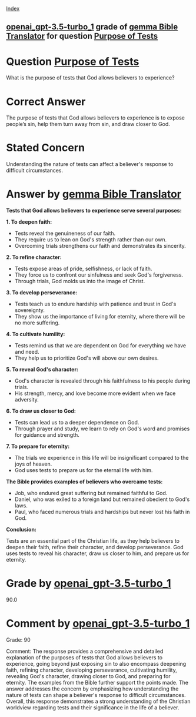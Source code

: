 
[Index](../../../../index.md)
## [openai_gpt-3.5-turbo_1](../../../grading_models/openai_gpt-3.5-turbo_1.md) grade of [gemma Bible Translator](../../../answering_models/gemma_Bible_Translator.md) for question [Purpose of Tests](../../../questions/Purpose_of_Tests.md)

# Question [Purpose of Tests](../../../questions/Purpose_of_Tests.md)
What is the purpose of tests that God allows believers to experience?

# Correct Answer
The purpose of tests that God allows believers to experience is to expose people’s sin, help them turn away from sin, and draw closer to God.

# Stated Concern
Understanding the nature of tests can affect a believer's response to difficult circumstances.

# Answer by [gemma Bible Translator](../../../answering_models/gemma_Bible_Translator.md)
**Tests that God allows believers to experience serve several purposes:**

**1. To deepen faith:**

* Tests reveal the genuineness of our faith.
* They require us to lean on God's strength rather than our own.
* Overcoming trials strengthens our faith and demonstrates its sincerity.

**2. To refine character:**

* Tests expose areas of pride, selfishness, or lack of faith.
* They force us to confront our sinfulness and seek God's forgiveness.
* Through trials, God molds us into the image of Christ.

**3. To develop perseverance:**

* Tests teach us to endure hardship with patience and trust in God's sovereignty.
* They show us the importance of living for eternity, where there will be no more suffering.

**4. To cultivate humility:**

* Tests remind us that we are dependent on God for everything we have and need.
* They help us to prioritize God's will above our own desires.

**5. To reveal God's character:**

* God's character is revealed through his faithfulness to his people during trials.
* His strength, mercy, and love become more evident when we face adversity.

**6. To draw us closer to God:**

* Tests can lead us to a deeper dependence on God.
* Through prayer and study, we learn to rely on God's word and promises for guidance and strength.

**7. To prepare for eternity:**

* The trials we experience in this life will be insignificant compared to the joys of heaven.
* God uses tests to prepare us for the eternal life with him.

**The Bible provides examples of believers who overcame tests:**

* Job, who endured great suffering but remained faithful to God.
* Daniel, who was exiled to a foreign land but remained obedient to God's laws.
* Paul, who faced numerous trials and hardships but never lost his faith in God.

**Conclusion:**

Tests are an essential part of the Christian life, as they help believers to deepen their faith, refine their character, and develop perseverance. God uses tests to reveal his character, draw us closer to him, and prepare us for eternity.

# Grade by [openai_gpt-3.5-turbo_1](../../../grading_models/openai_gpt-3.5-turbo_1.md)
90.0

# Comment by [openai_gpt-3.5-turbo_1](../../../grading_models/openai_gpt-3.5-turbo_1.md)
Grade: 90

Comment: The response provides a comprehensive and detailed explanation of the purposes of tests that God allows believers to experience, going beyond just exposing sin to also encompass deepening faith, refining character, developing perseverance, cultivating humility, revealing God's character, drawing closer to God, and preparing for eternity. The examples from the Bible further support the points made. The answer addresses the concern by emphasizing how understanding the nature of tests can shape a believer's response to difficult circumstances. Overall, this response demonstrates a strong understanding of the Christian worldview regarding tests and their significance in the life of a believer.
